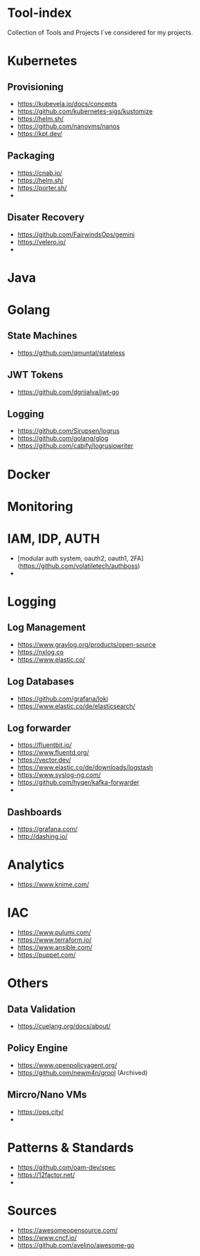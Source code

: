 # Tool-index
Collection of Tools and Projects I´ve considered for my projects. 

# Kubernetes
## Provisioning
* https://kubevela.io/docs/concepts
* https://github.com/kubernetes-sigs/kustomize
* https://helm.sh/
* https://github.com/nanovms/nanos
* https://kpt.dev/

## Packaging
* https://cnab.io/
* https://helm.sh/
* https://porter.sh/
* 
## Disater Recovery
* https://github.com/FairwindsOps/gemini
* https://velero.io/
* 
# Java

# Golang
## State Machines
* https://github.com/qmuntal/stateless

## JWT Tokens
* https://github.com/dgrijalva/jwt-go

## Logging
* https://github.com/Sirupsen/logrus
* https://github.com/golang/glog
* https://github.com/cabify/logrusiowriter
# Docker

# Monitoring
# IAM, IDP, AUTH
* [modular auth system, oauth2, oauth1, 2FA] (https://github.com/volatiletech/authboss)
* 
# Logging

## Log Management
* https://www.graylog.org/products/open-source
* https://nxlog.co
* https://www.elastic.co/

## Log Databases
* https://github.com/grafana/loki
* https://www.elastic.co/de/elasticsearch/

## Log forwarder
* https://fluentbit.io/
* https://www.fluentd.org/
* https://vector.dev/
* https://www.elastic.co/de/downloads/logstash
* https://www.syslog-ng.com/
* https://github.com/hyqer/kafka-forwarder
* 
## Dashboards
* https://grafana.com/
* http://dashing.io/

# Analytics
* https://www.knime.com/

# IAC
* https://www.pulumi.com/
* https://www.terraform.io/
* https://www.ansible.com/
* https://puppet.com/

# Others
## Data Validation
* https://cuelang.org/docs/about/

## Policy Engine
* https://www.openpolicyagent.org/
* https://github.com/newm4n/grool (Archived)
## Mircro/Nano VMs
* https://ops.city/
* 
# Patterns & Standards
* https://github.com/oam-dev/spec
* https://12factor.net/
* 
# Sources
* https://awesomeopensource.com/
* https://www.cncf.io/
* https://github.com/avelino/awesome-go
